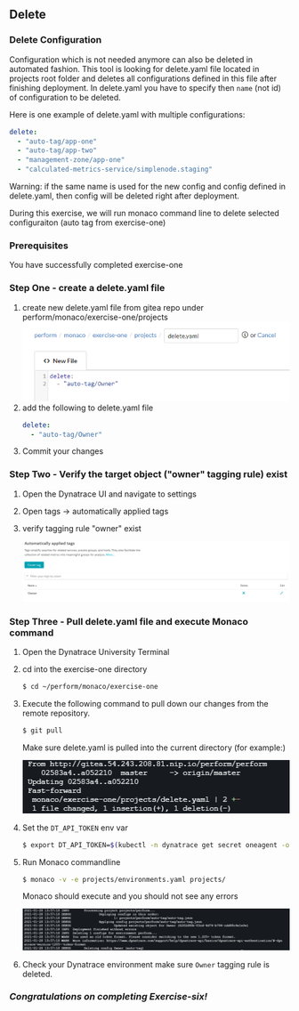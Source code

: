 ## Delete

### Delete Configuration
Configuration which is not needed anymore can also be deleted in automated fashion. This tool is looking for delete.yaml file located in projects root folder and deletes all configurations defined in this file after finishing deployment. In delete.yaml you have to specify then `name` (not id) of configuration to be deleted.

Here is one example of delete.yaml with multiple configurations:
```yaml
delete:
  - "auto-tag/app-one"
  - "auto-tag/app-two"
  - "management-zone/app-one"    
  - "calculated-metrics-service/simplenode.staging" 
```
Warning: if the same name is used for the new config and config defined in delete.yaml, then config will be deleted right after deployment.

During this exercise, we will run monaco command line to delete selected configuraiton (auto tag from exercise-one)

### Prerequisites

You have successfully completed exercise-one


### Step One - create a delete.yaml file


1. create new delete.yaml file from gitea repo under perform/monaco/exercise-one/projects
    ![Owner delete yaml](../../assets/images/delete_yaml.png)
2. add the following to delete.yaml file
    ```yaml
    delete:
      - "auto-tag/Owner"
    ```
3. Commit your changes

### Step Two - Verify the target object ("owner" tagging rule) exist
1. Open the Dynatrace UI and navigate to settings
2. Open tags -> automatically applied tags
3. verify tagging rule "owner" exist

    ![Owner Tag](../../assets/images/Ownertagui.png)

### Step Three - Pull delete.yaml file and execute Monaco command

1. Open the Dynatrace University Terminal
1. cd into the exercise-one directory
    ```bash
    $ cd ~/perform/monaco/exercise-one
    ```
1. Execute the following command to pull down our changes from the remote repository.
    ```bash
    $ git pull
    ```
    Make sure delete.yaml is pulled into the current directory (for example:)

    ![Owner git pull yaml](../../assets/images/git_pull.png)

1. Set the `DT_API_TOKEN` env var

    ```bash
    $ export DT_API_TOKEN=$(kubectl -n dynatrace get secret oneagent -o jsonpath='{.data.apiToken}' | base64 -d)
    ```

1. Run Monaco commandline

    ```bash
    $ monaco -v -e projects/environments.yaml projects/
    ```
    Monaco should execute and you should not see any errors

    ![Owner git pull yaml](../../assets/images/delete_console.png)

1. Check your Dynatrace environment make sure `Owner` tagging rule is deleted.



### ***Congratulations on completing Exercise-six!***




